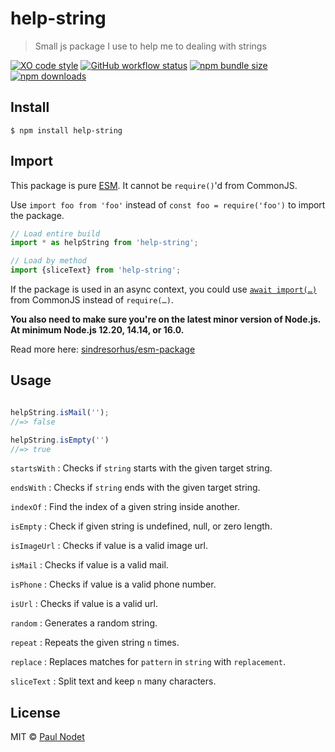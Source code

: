 # help-string
> Small js package I use to help me to dealing with strings

[![XO code style](https://img.shields.io/badge/code_style-XO-5ed9c7.svg)](https://github.com/xojs/xo)
[![GitHub workflow status](https://img.shields.io/github/workflow/status/pnxdxt/help-string/CI)](https://github.com/pnxdxt/help-string)
[![npm bundle size](https://img.shields.io/bundlephobia/min/help-string)](https://bundlephobia.com/package/help-string)
[![npm downloads](https://img.shields.io/npm/dt/help-string)](https://www.npmjs.com/package/help-string)

## Install
```
$ npm install help-string
```
## Import

This package is pure [ESM](https://developer.mozilla.org/en-US/docs/Web/JavaScript/Guide/Modules). It cannot be `require()`'d from CommonJS.

Use `import foo from 'foo'` instead of `const foo = require('foo')` to import the package.

```js
// Load entire build
import * as helpString from 'help-string';

// Load by method
import {sliceText} from 'help-string';
```
If the package is used in an async context, you could use [`await import(…)`](https://developer.mozilla.org/en-US/docs/Web/JavaScript/Reference/Statements/import#dynamic_imports) from CommonJS instead of `require(…)`.

**You also need to make sure you're on the latest minor version of Node.js. At minimum Node.js 12.20, 14.14, or 16.0.**

Read more here: [sindresorhus/esm-package](https://gist.github.com/sindresorhus/a39789f98801d908bbc7ff3ecc99d99c)

## Usage

```js

helpString.isMail('');
//=> false

helpString.isEmpty('')
//=> true
```

`startsWith` : Checks if `string` starts with the given target string. 

`endsWith` : Checks if `string` ends with the given target string. 

`indexOf` : Find the index of a given string inside another.

`isEmpty` : Check if given string is undefined, null, or zero length.

`isImageUrl` : Checks if value is a valid image url. 

`isMail` : Checks if value is a valid mail. 

`isPhone` : Checks if value is a valid phone number. 

`isUrl` : Checks if value is a valid url. 

`random` : Generates a random string. 

`repeat` : Repeats the given string `n` times. 

`replace` : Replaces matches for `pattern` in `string` with `replacement`. 

`sliceText` : Split text and keep `n` many characters. 

## License

MIT © [Paul Nodet](https://pnodet.com)
